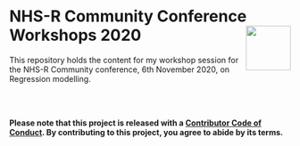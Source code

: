 
# NHS-R Community Conference Workshops 2020 <a href='https://nhsrcommunity.com/'><img src='https://nhsrcommunity.com/wp-content/uploads/2018/02/logo.png' align="right" height="80" /></a>

This repository holds the content for my workshop session for the NHS-R
Community conference, 6th November 2020, on Regression modelling.

<br><br>

**Please note that this project is released with a [Contributor Code of
Conduct](CODE_OF_CONDUCT.md). By contributing to this project, you agree
to abide by its terms.**
